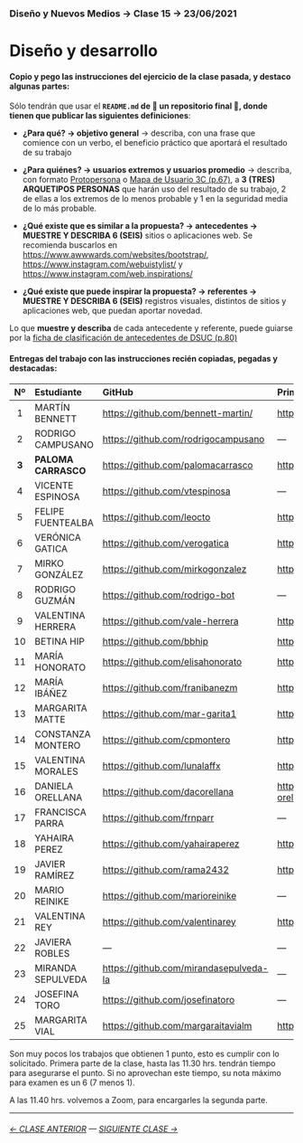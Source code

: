 ### Diseño y Nuevos Medios → Clase 15 → 23/06/2021

# Diseño y desarrollo

#### Copio y pego las instrucciones del ejercicio de la clase pasada, y destaco algunas partes: 

Sólo tendrán que usar el **`README.md` de :rotating_light: un repositorio final :rotating_light:, donde tienen que publicar las siguientes definiciones**: 

- **¿Para qué? → objetivo general** → describa, con una frase que comience con un verbo, el beneficio práctico que aportará el resultado de su trabajo

- **¿Para quiénes? → usuarios extremos y usuarios promedio** → describa, con formato [Protopersona](https://openpracticelibrary.com/practice/proto-persona/) o [Mapa de Usuario 3C (p.67)](http://www.dsuc.cl/pdf/Creando-valor-a-traves-del-Diseno-de-Servicios-DSUC.pdf), a **3 (TRES) ARQUETIPOS PERSONAS** que harán uso del resultado de su trabajo, 2 de ellas a los extremos de lo menos probable y 1 en la seguridad media de lo más probable.

- **¿Qué existe que es similar a la propuesta? → antecedentes → MUESTRE Y DESCRIBA 6 (SEIS)** sitios o aplicaciones web. Se recomienda buscarlos en https://www.awwwards.com/websites/bootstrap/, https://www.instagram.com/webuistylist/ y https://www.instagram.com/web.inspirations/ 

- **¿Qué existe que puede inspirar la propuesta? → referentes → MUESTRE Y DESCRIBA 6 (SEIS)** registros visuales, distintos de sitios y aplicaciones web, que puedan aportar novedad.

Lo que **muestre y describa** de cada antecedente y referente, puede guiarse por la [ficha de clasificación de antecedentes de DSUC (p.80)](http://www.dsuc.cl/pdf/Creando-valor-a-traves-del-Diseno-de-Servicios-DSUC.pdf)

#### Entregas del trabajo con las instrucciones recién copiadas, pegadas y destacadas:

| Nº   | Estudiante      | GitHub    | Primer Avance | Pto. |
|:----:|:----------------|:----------|:-------------------|:----:|
| 1    | MARTÍN BENNETT | https://github.com/bennett-martin/ | https://github.com/bennett-martin/dno-final | 0 |
| 2    | RODRIGO CAMPUSANO | https://github.com/rodrigocampusano | — | 0 |
| **3**  | **PALOMA CARRASCO** | https://github.com/palomacarrasco | https://github.com/PalomaCarrasco/Rart.Studio | **1** |
| 4    | VICENTE ESPINOSA | https://github.com/vtespinosa | — | 0 |
| 5    | FELIPE FUENTEALBA | https://github.com/leocto | https://github.com/LeOcto/MOCHA | 0 |
| 6    | VERÓNICA GATICA | https://github.com/verogatica | https://github.com/Verogatica/examen_dno037 | 0 |
| 7    | MIRKO GONZÁLEZ | https://github.com/mirkogonzalez | https://github.com/MirkoGonzalez/ProyectoFinal | 0 | 
| 8    | RODRIGO GUZMÁN | https://github.com/rodrigo-bot | — | 0 |
| 9    | VALENTINA HERRERA | https://github.com/vale-herrera | https://github.com/vale-herrera/dno037-Proyecto-Final | 0 |
| 10   | BETINA HIP | https://github.com/bbhip | https://github.com/bbhip/portafolio-final | 0 |  
| 11   | MARÍA HONORATO | https://github.com/elisahonorato | https://github.com/elisahonorato/ProyectoFinal | 0 |
| 12   | MARÍA IBÁÑEZ | https://github.com/franibanezm | https://github.com/franibanezm/examen | 0 | 
| 13   | MARGARITA MATTE | https://github.com/mar-garita1 | https://github.com/Mar-garita1/Final | 0 |
| 14   | CONSTANZA MONTERO | https://github.com/cpmontero | https://github.com/cpmontero/dno_nuevosmedios_examen | 0 |
| 15   | VALENTINA MORALES | https://github.com/lunalaffx | https://github.com/Lunalaffx/DNO037-final | **1** |
| 16   | DANIELA ORELLANA | https://github.com/dacorellana | https://github.com/dacorellana/dno-medios-daniela-orellana | 0 |
| 17   | FRANCISCA PARRA | https://github.com/frnparr | — | 0 |
| 18   | YAHAIRA PEREZ | https://github.com/yahairaperez | https://github.com/YahairaPerez/final14 | **1** |
| 19   | JAVIER RAMÍREZ | https://github.com/rama2432 | https://github.com/Rama2432/DNO-final | 0 |
| 20   | MARIO REINIKE | https://github.com/marioreinike | — | — |
| 21   | VALENTINA REY | https://github.com/valentinarey |https://github.com/ValentinaRey/Proyecto_final | **1** |
| 22   | JAVIERA ROBLES | — | — | 0 |
| 23   | MIRANDA SEPULVEDA | https://github.com/mirandasepulveda-la | — | 0 |
| 24   | JOSEFINA TORO | https://github.com/josefinatoro | — | 0 |
| 25   | MARGARITA VIAL | https://github.com/margaraitavialm | https://github.com/margaraitavialm/Final | 0 |

Son muy pocos los trabajos que obtienen 1 punto, esto es cumplir con lo solicitado. Primera parte de la clase, hasta las 11.30 hrs. tendrán tiempo para asegurarse el punto. Si no aprovechan este tiempo, su nota máximo para examen es un 6 (7 menos 1).

A las 11.40 hrs. volvemos a Zoom, para encargarles la segunda parte.



- - - - - - - 

###### [← CLASE ANTERIOR](https://github.com/profesorfaco/dno037-2021/tree/main/clase-14) — [SIGUIENTE CLASE →](https://github.com/profesorfaco/dno037-2021/tree/main/clase-16)

